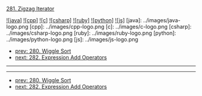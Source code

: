 [281. Zigzag Iterator](https://leetcode.com/problems/zigzag-iterator/)

[![java]](../java/281-zigzag-iterator.md)
[![cpp]](../cpp/281-zigzag-iterator.md)
[![c]](../c/281-zigzag-iterator.md)
[![csharp]](../csharp/281-zigzag-iterator.md)
[![ruby]](../ruby/281-zigzag-iterator.md)
[![python]](../python/281-zigzag-iterator.md)
[![js]](../js/281-zigzag-iterator.md)
[java]: ../images/java-logo.png
[cpp]: ../images/cpp-logo.png
[c]: ../images/c-logo.png
[csharp]: ../images/csharp-logo.png
[ruby]: ../images/ruby-logo.png
[python]: ../images/python-logo.png
[js]: ../images/js-logo.png

- [prev: 280. Wiggle Sort](280-wiggle-sort.md)
- [next: 282. Expression Add Operators](282-expression-add-operators.md)

---



---

- [prev: 280. Wiggle Sort](280-wiggle-sort.md)
- [next: 282. Expression Add Operators](282-expression-add-operators.md)
